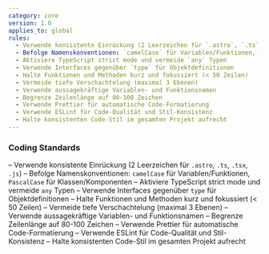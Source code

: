 ```yaml
---
category: core
version: 1.0
applies_to: global
rules:
  - Verwende konsistente Einrückung (2 Leerzeichen für `.astro`, `.ts`, `.tsx`, `.js`)
  - Befolge Namenskonventionen: `camelCase` für Variablen/Funktionen, `PascalCase` für Klassen/Komponenten
  - Aktiviere TypeScript strict mode und vermeide `any` Typen
  - Verwende Interfaces gegenüber `type` für Objektdefinitionen
  - Halte Funktionen und Methoden kurz und fokussiert (< 50 Zeilen)
  - Vermeide tiefe Verschachtelung (maximal 3 Ebenen)
  - Verwende aussagekräftige Variablen- und Funktionsnamen
  - Begrenze Zeilenlänge auf 80-100 Zeichen
  - Verwende Prettier für automatische Code-Formatierung
  - Verwende ESLint für Code-Qualität und Stil-Konsistenz
  - Halte konsistenten Code-Stil im gesamten Projekt aufrecht
---
```


### Coding Standards

– Verwende konsistente Einrückung (2 Leerzeichen für `.astro`, `.ts`, `.tsx`, `.js`)
– Befolge Namenskonventionen: `camelCase` für Variablen/Funktionen, `PascalCase` für Klassen/Komponenten
– Aktiviere TypeScript strict mode und vermeide `any` Typen
– Verwende Interfaces gegenüber `type` für Objektdefinitionen
– Halte Funktionen und Methoden kurz und fokussiert (< 50 Zeilen)
– Vermeide tiefe Verschachtelung (maximal 3 Ebenen)
– Verwende aussagekräftige Variablen- und Funktionsnamen
– Begrenze Zeilenlänge auf 80-100 Zeichen
– Verwende Prettier für automatische Code-Formatierung
– Verwende ESLint für Code-Qualität und Stil-Konsistenz
– Halte konsistenten Code-Stil im gesamten Projekt aufrecht
